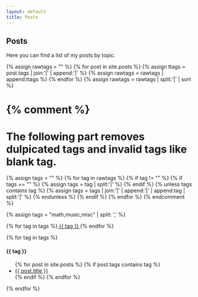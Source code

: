 ```yaml
---
layout: default
title: Posts
---
```


## Posts

Here you can find a list of my posts by topic.

{% assign rawtags = "" %}
{% for post in site.posts %}
  {% assign ttags = post.tags | join:'|' | append:'|' %}
  {% assign rawtags = rawtags | append:ttags %}
{% endfor %}
{% assign rawtags = rawtags | split:'|' | sort %}

{% comment %}
=======================
The following part removes dulpicated tags and invalid tags like blank tag.
=======================

{% assign tags = "" %}
{% for tag in rawtags %}
  {% if tag != "" %}
    {% if tags == "" %}
      {% assign tags = tag | split:'|' %}
    {% endif %}
    {% unless tags contains tag %}
      {% assign tags = tags | join:'|' | append:'|' | append:tag | split:'|' %}
    {% endunless %}
  {% endif %}
{% endfor %}
{% endcomment %}

{% assign tags = "math,music,misc" | split: ',' %}

{% for tag in tags %}<a href="#{{ tag | slugify }}"> {{ tag }} </a> {% endfor %}

{% for tag in tags %}
  <h4 id="{{ tag | slugify }}">{{ tag }}</h4>
  <ul>
   {% for post in site.posts %}
     {% if post.tags contains tag %}
     <li> <a href="{{ post.url }}"> {{ post.title }} </a> </li>
     {% endif %}
   {% endfor %}
  </ul>
{% endfor %}
